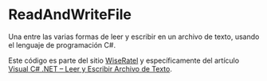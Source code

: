 # ReadAndWriteFile
Una entre las varias formas de leer y escribir en un archivo de texto, usando el lenguaje de programación C#.

Este código es parte del sitio [WiseRatel](http://www.wiseratel.com) y específicamente del artículo [Visual C# .NET – Leer y Escribir Archivo de Texto](http://www.wiseratel.com/visual-csharp-net-leer-y-escribir-archivo-de-texto/).

